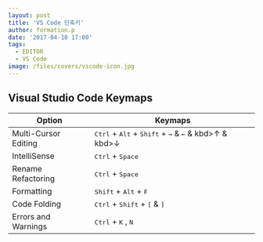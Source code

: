 ```yaml
---
layout: post
title: 'VS Code 단축키'
author: formation.p
date: '2017-04-10 17:00'
tags:
  - EDITOR
  - VS Code
image: /files/covers/vscode-icon.jpg
---
```


## Visual Studio Code Keymaps

|Option|Keymaps|
|---|---|
|Multi-Cursor Editing|<kbd>Ctrl</kbd> + <kbd>Alt</kbd> + <kbd>Shift</kbd> + <kbd>→</kbd> & <kbd>←</kbd> & kbd>↑</kbd> & kbd>↓</kbd>|
|IntelliSense|<kbd>Ctrl</kbd> + <kbd>Space</kbd>|
|Rename Refactoring|<kbd>Ctrl</kbd> + <kbd>Space</kbd>|
|Formatting|<kbd>Shift</kbd> + <kbd>Alt</kbd> + <kbd>F</kbd>|
|Code Folding|<kbd>Ctrl</kbd> + <kbd>Shift</kbd> + <kbd>[</kbd> & <kbd>]</kbd>|
|Errors and Warnings|<kbd>Ctrl</kbd> + <kbd>K</kbd> , <kbd>N</kbd>|
